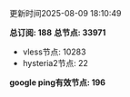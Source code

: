 更新时间2025-08-09 18:10:49

**总订阅: 188**
**总节点: 33971**
- vless节点: 10283
- hysteria2节点: 22

**google ping有效节点: 196**
